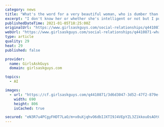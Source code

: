 ```yaml
---
category: news
title: "What's the word for a very beautiful woman, who is dumber than artificial intelligence?"
excerpt: "I don't know her or whether she's intelligent or not but I put a picture here anyway just to get the point across. Usually they are lazy"
publishedDateTime: 2021-01-05T18:25:00Z
originalUrl: "https://www.girlsaskguys.com/social-relationships/q4410871-what-s-the-word-for-a-very-beautiful-woman-who-is-dumber-than"
webUrl: "https://www.girlsaskguys.com/social-relationships/q4410871-what-s-the-word-for-a-very-beautiful-woman-who-is-dumber-than"
type: article
quality: 29
heat: 29
published: false

provider:
  name: GirlsAskGuys
  domain: girlsaskguys.com

topics:
  - AI

images:
  - url: "https://cf.girlsaskguys.com/q4410871/3d6d3047-3d52-47f2-879e-91f1b61c3bd5.jpg"
    width: 690
    height: 806
    isCached: true

secured: "eN3R7u4PCgyFHDT7LaO/m+x0uXjqhvO6dbIJXTI9J4VEpYZL3Z1kkouOsAOtGoH9dJP526DOtM8CrDT0Wx6nG4gKXRsZxWBNNZTxb8O937XWtQ+gC9ufTVqqh2H5+ni67dm0fGw9V/M6YrZbYgqhe7hxH9mHWUJyonn+6cYxNgi5OnVUEI7SB6dbAhh4nOH8fOXPfDJZR7KFmdyQc0UI1n7uRnSkYT3vHHnbzovFefJoe9Z+Bn2QcMGtu1XHAMRygqc6zsaY8MpAVDjYyy7flGmloARbCkiPqkmXksvnE52T5wxE95jVZDOo0DusN0WwE+K4y4IqkMXIZ/8d+yqnB/RGcg/oVAw1fu/PH24rkSU=;0BMuO6cSktQFeSqFsNmWDA=="
---
```



